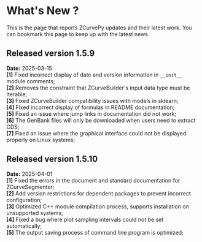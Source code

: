 # What's New ?
This is the page that reports ZCurvePy updates and their latest work. You can bookmark this page to keep up with the latest news.
## Released version 1.5.9
**Date:** 2025-03-15  
**[1]** Fixed incorrect display of date and version information in `__init__` module comments;  
**[2]** Removes the constraint that ZCurveBuilder's input data type must be Iterable;  
**[3]** Fixed ZCurveBuilder compatibility issues with models in sklearn;  
**[4]** Fixed incorrect display of formulas in README documentation;  
**[5]** Fixed an issue where jump links in documentation did not work;  
**[6]** The GenBank files will only be downloaded when users need to extract CDS;  
**[7]** Fixed an issue where the graphical interface could not be displayed properly on Linux systems;  
## Released version 1.5.10
**Date:** 2025-04-01  
**[1]** Fixed the errors in the document and standard documentation for ZCurveSegmenter;  
**[2]** Add version restrictions for dependent packages to prevent incorrect configuration;  
**[3]** Optimized C++ module compilation process, supports installation on unsupported systems;  
**[4]** Fixed a bug where plot sampling intervals could not be set automatically;  
**[5]** The output saving process of command line program is optimized;  